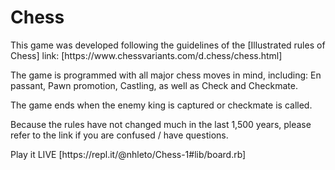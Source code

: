 <h1>Chess</h1>
<p>
This game was developed following the guidelines of the [Illustrated rules of Chess]
link: [https://www.chessvariants.com/d.chess/chess.html]
</p>
<p>
The game is programmed with all major chess moves in mind, including:
En passant, Pawn promotion, Castling, as well as Check and Checkmate.
</p>
<p>
The game ends when the enemy king is captured or checkmate is called.
</p>
<p>
Because the rules have not changed much in the last 1,500 years,
please refer to the link if you are confused / have questions.
</p>
Play it LIVE [https://repl.it/@nhleto/Chess-1#lib/board.rb]
